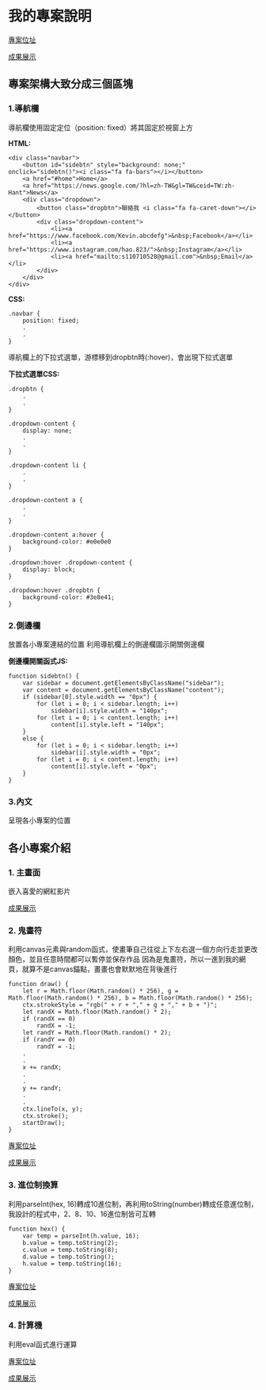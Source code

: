 # 我的專案說明
[專案位址](https://github.com/kevin823lin/wd107b/tree/master/exercise/05-final)

[成果展示](https://kevin823lin.github.io/wd107b/exercise/05-final/)

## 專案架構大致分成三個區塊

### 1.導航欄
導航欄使用固定定位（position: fixed）將其固定於視窗上方

**HTML:**

    <div class="navbar">
        <button id="sidebtn" style="background: none;" onclick="sidebtn()"><i class="fa fa-bars"></i></button>
        <a href="#home">Home</a>
        <a href="https://news.google.com/?hl=zh-TW&gl=TW&ceid=TW:zh-Hant">News</a>
        <div class="dropdown">
            <button class="dropbtn">聯絡我 <i class="fa fa-caret-down"></i></button>
            <div class="dropdown-content">
                <li><a href="https://www.facebook.com/Kevin.abcdefg">&nbsp;Facebook</a></li>
                <li><a href="https://www.instagram.com/hao.823/">&nbsp;Instagram</a></li>
                <li><a href="mailto:s110710528@gmail.com">&nbsp;Email</a></li>
            </div>
        </div>
    </div>

**CSS:**

    .navbar {
        position: fixed;
        .
        .
    }

導航欄上的下拉式選單，游標移到dropbtn時(:hover)，會出現下拉式選單

**下拉式選單CSS:**

    .dropbtn {
        .
        .
    }

    .dropdown-content {
        display: none;
        .
        .
    }

    .dropdown-content li {
        .
        .
    }

    .dropdown-content a {
        .
        .
    }

    .dropdown-content a:hover {
        background-color: #e0e0e0
    }

    .dropdown:hover .dropdown-content {
        display: block;
    }

    .dropdown:hover .dropbtn {
        background-color: #3e8e41;
    }

### 2.側邊欄
放置各小專案連結的位置
利用導航欄上的側邊欄圖示開關側邊欄

**側邊欄開關函式JS:**

    function sidebtn() {
        var sidebar = document.getElementsByClassName("sidebar");
        var content = document.getElementsByClassName("content");
        if (sidebar[0].style.width == "0px") {
            for (let i = 0; i < sidebar.length; i++)
                sidebar[i].style.width = "140px";
            for (let i = 0; i < content.length; i++)
                content[i].style.left = "140px";
        }
        else {
            for (let i = 0; i < sidebar.length; i++)
                sidebar[i].style.width = "0px";
            for (let i = 0; i < content.length; i++)
                content[i].style.left = "0px";
        }
    }

### 3.內文
呈現各小專案的位置

## 各小專案介紹

### 1. 主畫面

嵌入喜愛的網紅影片

[成果展示](https://kevin823lin.github.io/wd107b/exercise/05-final/)

### 2. 鬼畫符

利用canvas元素與random函式，使畫筆自己往從上下左右選一個方向行走並更改顏色，並且任意時間都可以暫停並保存作品
因為是鬼畫符，所以一進到我的網頁，就算不是canvas錨點，畫畫也會默默地在背後進行

    function draw() {
        let r = Math.floor(Math.random() * 256), g = Math.floor(Math.random() * 256), b = Math.floor(Math.random() * 256);
        ctx.strokeStyle = "rgb(" + r + "," + g + "," + b + ")";
        let randX = Math.floor(Math.random() * 2);
        if (randX == 0)
            randX = -1;
        let randY = Math.floor(Math.random() * 2);
        if (randY == 0)
            randY = -1;
        .
        .
        x += randX;
        .
        .
        y += randY;
        .
        .
        ctx.lineTo(x, y);
        ctx.stroke();
        startDraw();
    }

[專案位址](https://github.com/kevin823lin/wd107b/tree/master/exercise/05-final/canvas)

[成果展示](https://kevin823lin.github.io/wd107b/exercise/05-final/#canvas)

### 3. 進位制換算

利用parseInt(hex, 16)轉成10進位制，再利用toString(number)轉成任意進位制，我設計的程式中，2、8、10、16進位制皆可互轉

    function hex() {
        var temp = parseInt(h.value, 16);
        b.value = temp.toString(2);
        c.value = temp.toString(8);
        d.value = temp.toString();
        h.value = temp.toString(16);
    }

[專案位址](https://github.com/kevin823lin/wd107b/tree/master/exercise/05-final/dec)

[成果展示](https://kevin823lin.github.io/wd107b/exercise/05-final/#dec)

### 4. 計算機

利用eval函式進行運算

[專案位址](https://github.com/kevin823lin/wd107b/tree/master/exercise/05-final/claculator)

[成果展示](https://kevin823lin.github.io/wd107b/exercise/05-final/#calculator)
